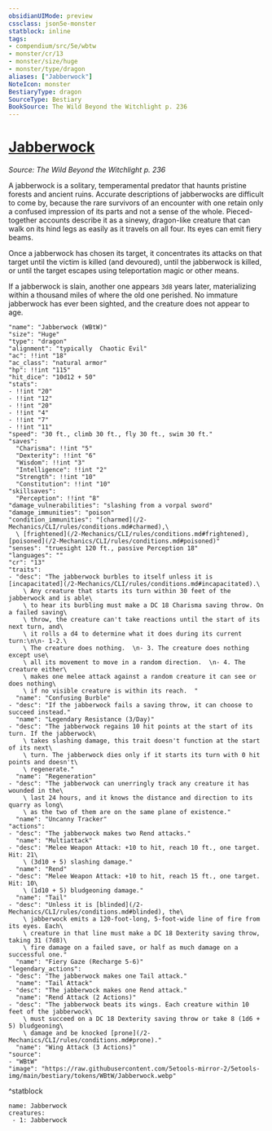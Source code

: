 ```yaml
---
obsidianUIMode: preview
cssclass: json5e-monster
statblock: inline
tags:
- compendium/src/5e/wbtw
- monster/cr/13
- monster/size/huge
- monster/type/dragon
aliases: ["Jabberwock"]
NoteIcon: monster
BestiaryType: dragon
SourceType: Bestiary
BookSource: The Wild Beyond the Witchlight p. 236
---
```

# [Jabberwock](2-Mechanics\CLI\bestiary\dragon/jabberwock-wbtw.md)
*Source: The Wild Beyond the Witchlight p. 236*  

A jabberwock is a solitary, temperamental predator that haunts pristine forests and ancient ruins. Accurate descriptions of jabberwocks are difficult to come by, because the rare survivors of an encounter with one retain only a confused impression of its parts and not a sense of the whole. Pieced-together accounts describe it as a sinewy, dragon-like creature that can walk on its hind legs as easily as it travels on all four. Its eyes can emit fiery beams.

Once a jabberwock has chosen its target, it concentrates its attacks on that target until the victim is killed (and devoured), until the jabberwock is killed, or until the target escapes using teleportation magic or other means.

If a jabberwock is slain, another one appears `3d8` years later, materializing within a thousand miles of where the old one perished. No immature jabberwock has ever been sighted, and the creature does not appear to age.

```statblock
"name": "Jabberwock (WBtW)"
"size": "Huge"
"type": "dragon"
"alignment": "typically  Chaotic Evil"
"ac": !!int "18"
"ac_class": "natural armor"
"hp": !!int "115"
"hit_dice": "10d12 + 50"
"stats":
- !!int "20"
- !!int "12"
- !!int "20"
- !!int "4"
- !!int "7"
- !!int "11"
"speed": "30 ft., climb 30 ft., fly 30 ft., swim 30 ft."
"saves":
  "Charisma": !!int "5"
  "Dexterity": !!int "6"
  "Wisdom": !!int "3"
  "Intelligence": !!int "2"
  "Strength": !!int "10"
  "Constitution": !!int "10"
"skillsaves":
  "Perception": !!int "8"
"damage_vulnerabilities": "slashing from a vorpal sword"
"damage_immunities": "poison"
"condition_immunities": "[charmed](/2-Mechanics/CLI/rules/conditions.md#charmed),\
  \ [frightened](/2-Mechanics/CLI/rules/conditions.md#frightened), [poisoned](/2-Mechanics/CLI/rules/conditions.md#poisoned)"
"senses": "truesight 120 ft., passive Perception 18"
"languages": ""
"cr": "13"
"traits":
- "desc": "The jabberwock burbles to itself unless it is [incapacitated](/2-Mechanics/CLI/rules/conditions.md#incapacitated).\
    \ Any creature that starts its turn within 30 feet of the jabberwock and is able\
    \ to hear its burbling must make a DC 18 Charisma saving throw. On a failed saving\
    \ throw, the creature can't take reactions until the start of its next turn, and\
    \ it rolls a d4 to determine what it does during its current turn:\n\n- 1-2.\
    \ The creature does nothing.  \n- 3. The creature does nothing except use\
    \ all its movement to move in a random direction.  \n- 4. The creature either\
    \ makes one melee attack against a random creature it can see or does nothing\
    \ if no visible creature is within its reach.  "
  "name": "Confusing Burble"
- "desc": "If the jabberwock fails a saving throw, it can choose to succeed instead."
  "name": "Legendary Resistance (3/Day)"
- "desc": "The jabberwock regains 10 hit points at the start of its turn. If the jabberwock\
    \ takes slashing damage, this trait doesn't function at the start of its next\
    \ turn. The jabberwock dies only if it starts its turn with 0 hit points and doesn't\
    \ regenerate."
  "name": "Regeneration"
- "desc": "The jabberwock can unerringly track any creature it has wounded in the\
    \ last 24 hours, and it knows the distance and direction to its quarry as long\
    \ as the two of them are on the same plane of existence."
  "name": "Uncanny Tracker"
"actions":
- "desc": "The jabberwock makes two Rend attacks."
  "name": "Multiattack"
- "desc": "Melee Weapon Attack: +10 to hit, reach 10 ft., one target. Hit: 21\
    \ (3d10 + 5) slashing damage."
  "name": "Rend"
- "desc": "Melee Weapon Attack: +10 to hit, reach 15 ft., one target. Hit: 10\
    \ (1d10 + 5) bludgeoning damage."
  "name": "Tail"
- "desc": "Unless it is [blinded](/2-Mechanics/CLI/rules/conditions.md#blinded), the\
    \ jabberwock emits a 120-foot-long, 5-foot-wide line of fire from its eyes. Each\
    \ creature in that line must make a DC 18 Dexterity saving throw, taking 31 (7d8)\
    \ fire damage on a failed save, or half as much damage on a successful one."
  "name": "Fiery Gaze (Recharge 5-6)"
"legendary_actions":
- "desc": "The jabberwock makes one Tail attack."
  "name": "Tail Attack"
- "desc": "The jabberwock makes one Rend attack."
  "name": "Rend Attack (2 Actions)"
- "desc": "The jabberwock beats its wings. Each creature within 10 feet of the jabberwock\
    \ must succeed on a DC 18 Dexterity saving throw or take 8 (1d6 + 5) bludgeoning\
    \ damage and be knocked [prone](/2-Mechanics/CLI/rules/conditions.md#prone)."
  "name": "Wing Attack (3 Actions)"
"source":
- "WBtW"
"image": "https://raw.githubusercontent.com/5etools-mirror-2/5etools-img/main/bestiary/tokens/WBtW/Jabberwock.webp"
```
^statblock

```encounter-table
name: Jabberwock
creatures:
 - 1: Jabberwock
```